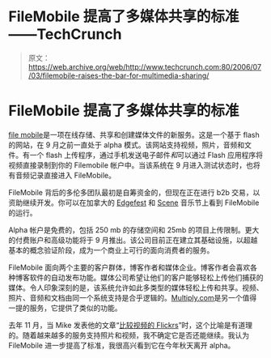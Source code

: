 # FileMobile 提高了多媒体共享的标准——TechCrunch

> 原文：<https://web.archive.org/web/http://www.techcrunch.com:80/2006/07/03/filemobile-raises-the-bar-for-multimedia-sharing/>

# FileMobile 提高了多媒体共享的标准

[](https://web.archive.org/web/20180826123537/http://www.filemobile.com/)
[file mobile](https://web.archive.org/web/20180826123537/http://www.filemobile.com/)是一项在线存储、共享和创建媒体文件的新服务。这是一个基于 flash 的网站，在 9 月之前一直处于 alpha 模式。该网站支持视频，照片，音频和文件。有一个 flash 上传程序，通过手机发送电子邮件*和*可以通过 Flash 应用程序将视频直接录制到你的 Filemobile 帐户中。当该系统在 9 月进入测试状态时，也将有音频记录直接进入 FileMobile。

FileMobile 背后的多伦多团队最初是自筹资金的，但现在正在进行 b2b 交易，以资助继续开发。你可以在加拿大的 [Edgefest](https://web.archive.org/web/20180826123537/http://filemobile.blogs.com/edgefest/) 和 [Scene](https://web.archive.org/web/20180826123537/http://filemobile.blogs.com/scenemusicfestival/) 音乐节上看到 FileMobile 的运行。

 Alpha 帐户是免费的，包括 250 mb 的存储空间和 25mb 的项目上传限制。更大的付费账户和高级功能将于 9 月推出。该公司目前正在建立其基础设施，以超越基本的概念验证阶段，成为一个商业上可行的面向消费者的服务。

FileMobile 面向两个主要的客户群体，博客作者和媒体企业。博客作者会喜欢各种博客软件的自动发布功能。媒体公司希望让他们的客户能够轻松上传他们捕获的媒体。令人印象深刻的是，该系统允许如此多类型的媒体轻松上传和共享。视频、照片、音频和文档由同一个系统支持是合乎逻辑的。[Multiply.com](https://web.archive.org/web/20180826123537/http://multiply.com/)是另一个值得一提的服务，它提供了类似的功能。

去年 11 月，当 Mike 发表他的文章“[比较视频的 Flickrs](https://web.archive.org/web/20180826123537/http://www.beta.techcrunch.com/2005/11/06/the-flickrs-of-video/)”时，这个比喻是有道理的。随着越来越多的服务支持照片和视频，我不确定它是否还能继续。我认为 FileMobile 进一步提高了标准，我很高兴看到它在今年秋天离开 alpha。